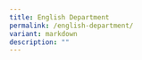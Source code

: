 ```yaml
---
title: English Department
permalink: /english-department/
variant: markdown
description: ""
---
```

